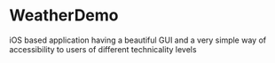 # WeatherDemo
iOS based application having a beautiful GUI and a very simple way of accessibility to users of different technicality levels
